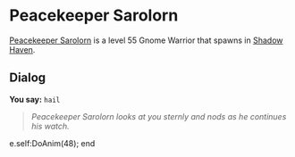 # Peacekeeper Sarolorn



[Peacekeeper Sarolorn](/npc/150061) is a level 55 Gnome Warrior that spawns in [Shadow Haven](/zone/150).



## Dialog

**You say:** `hail`



>*Peacekeeper Sarolorn looks at you sternly and nods as he continues his watch.*


e.self:DoAnim(48);
end
